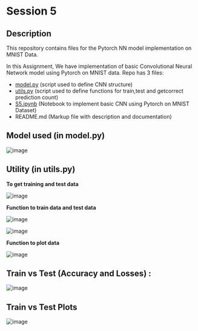 # Session 5
## Description
This repository contains files for the Pytorch NN model implementation on MNIST Data.

In this Assignment, We have implementation of basic Convolutional Neural Network model using Pytorch on MNIST data.
Repo has 3 files: 
* [model.py](model.py) (script used to define CNN structure)
* [utils.py](utils.py) (script used to define functions for train,test and getcorrect prediction count)
* [S5.ipynb](S5.ipynb) (Notebook to implement basic CNN using Pytorch on MNIST Dataset)
* README.md (Markup file with description and documentation)

## Model used (in model.py)
![image](https://github.com/shrey131195/ERAV1/assets/26046930/7da687d3-11fe-45eb-a40f-ab44473eb4a6)

## Utility (in utils.py)
**To get training and test data**

![image](https://github.com/shrey131195/ERAV1/assets/26046930/47deb9bd-bf61-4d82-8d52-6db3ec5a38ce)

**Function to train data and test data**

![image](https://github.com/shrey131195/ERAV1/assets/26046930/1cbef062-67f6-4f59-ab8b-da6751f9d910)

![image](https://github.com/shrey131195/ERAV1/assets/26046930/d03d4339-2910-4b19-9a5b-19011b19c14a)

**Function to plot data**

![image](https://github.com/shrey131195/ERAV1/assets/26046930/33a017c9-3633-424f-a1dd-5ac2b9148f33)

## Train vs Test (Accuracy and Losses) :

![image](https://github.com/shrey131195/ERAV1/assets/26046930/cc7d74ed-c1c4-4549-9931-9fdc006a388d)

## Train vs Test Plots

![image](https://github.com/shrey131195/ERAV1/assets/26046930/3723ba5b-7e94-41c4-aef3-96dd0e162ac7)
